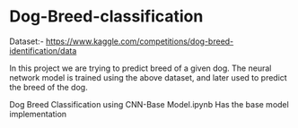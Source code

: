 # Dog-Breed-classification

Dataset:- https://www.kaggle.com/competitions/dog-breed-identification/data

   In this project we are trying to predict breed of a given dog.
   The neural network model is trained using the above dataset, and later used to predict the breed of the dog.

Dog Breed Classification using CNN-Base Model.ipynb
    Has the base model implementation
